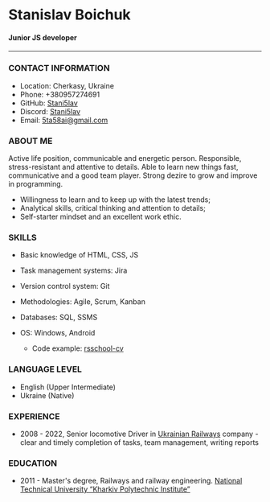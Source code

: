# **Stanislav Boichuk**
#### Junior JS developer
***

### CONTACT INFORMATION
- Location: Cherkasy, Ukraine
- Phone: +380957274691
- GitHub: [Stani5lav](https://github.com/Stani5lav)
- Discord: [Stani5lav](https://discord.com/)
- Email: [5ta58ai@gmail.com](5ta58ai@gmail.com)

### ABOUT ME
Active life position, communicable and energetic person. Responsible, stress-resistant and attentive to details. Able to learn new things fast, communicative and a good team player. Strong dezire to grow and improve in programming.
* Willingness to learn and to keep up with the latest trends;
* Analytical skills, critical thinking and attention to details;
* Self-starter mindset and an excellent work ethic.

### SKILLS
- Basic knowledge of HTML, CSS, JS
- Task management systems: Jira
- Version control system: Git
- Methodologies: Agile, Scrum, Kanban
- Databases: SQL, SSMS
- OS: Windows, Android

  - Code example: [rsschool-cv](https://github.com/Stani5lav/rsschool-cv)

### LANGUAGE LEVEL
* English (Upper Intermediate)
* Ukraine (Native)

### EXPERIENCE
* 2008 - 2022, Senior locomotive Driver in [Ukrainian Railways](https://www.uz.gov.ua/) company - clear and timely completion of tasks, team management, writing reports

### EDUCATION
* 2011 - Master's degree, Railways and railway engineering. [National Technical University “Kharkiv Polytechnic Institute”](https://www.kpi.kharkov.ua/ukr/)